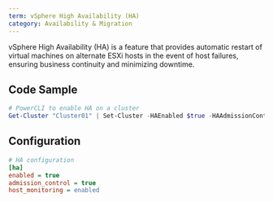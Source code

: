 ```yaml
---
term: vSphere High Availability (HA)
category: Availability & Migration
---
```


vSphere High Availability (HA) is a feature that provides automatic restart of virtual machines on alternate ESXi hosts in the event of host failures, ensuring business continuity and minimizing downtime.

## Code Sample

```powershell
# PowerCLI to enable HA on a cluster
Get-Cluster "Cluster01" | Set-Cluster -HAEnabled $true -HAAdmissionControlEnabled $true
```

## Configuration

```ini
# HA configuration
[ha]
enabled = true
admission_control = true
host_monitoring = enabled
```